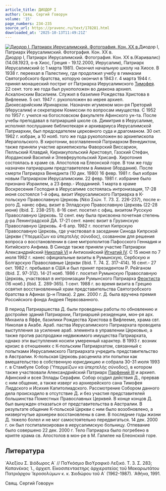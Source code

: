 ```yaml
---
article_title: ДИОДОР I
author: Свящ. Сергий Говорун
volume: '15'
page_numbers: 234-235
source_url: https://pravenc.ru/text/178281.html
downloaded_at: '2025-10-13T11:49:21Z'
---
```


[![Диодор I, Патриарх Иерусалимский. Фотография. Кон. ХХ в.](https://pravenc.ru/data/885/484/1234/i200.jpg "Кликните для увеличения картинки")](https://pravenc.ru/data/885/484/1234/i400.jpg)Диодор I, Патриарх Иерусалимский. Фотография. Кон. ХХ в.  
Диодор I, Патриарх Иерусалимский. Фотография. Кон. ХХ в.(Каривалис) (14.08.1923, о-в Хиос, Греция - 19.12.2000, Иерусалим), Патриарх Иерусалимский (c 1 марта 1981). Окончил начальную школу на Хиосе. В 1938 г. переехал в Палестину, где продолжил учебу в гимназии Святогробского братства, которую окончил в 1943 г. 4 марта 1944 г. принял монашеский постриг от Патриарха Иерусалимского [Тимофея](https://pravenc.ru/text/Тимофей.html). 22 сент. того же года был рукоположен во диакона архиеп. Аскалонским Василием. Служил в базилике Рождества Христова в Вифлееме. 5 окт. 1947 г. рукоположен во иерея архиеп. Диокесарийским Иринархом. Назначен игуменом мон-ря Преторий (Иерусалим) и секретарем Комиссии по вопросам имущества. С 1952 по 1957 г. учился на богословском факультете Афинского ун-та. После учебы преподавал в патриаршей школе св. Димитрия в Иерусалиме, исполнял послушание библиотекаря и архивариуса Иерусалимской Патриархии, был председателем церковного суда и драгоманом. 30 окт. 1962 г. избран, а 10 нояб. того же года рукоположен во архиепископа Иерапольского. В хиротонии, возглавленной Патриархом Венедиктом, также приняли участие архиепископы Фаворский Виссарион, Пелльский Клавдий, Кириакупольский Аристовул, Газский Стефан, Иорданский Василий и Элевферупольский Хрисанф. Хиротония состоялась в храме св. Апостолов на Елеонской горе. В том же году назначен патриаршим представителем в Аммане (Иордания). После смерти Патриарха Венедикта (10 дек. 1980) 16 февр. 1981 г. был избран новым Патриархом Иерусалимским. 22 февр. 1981 г. избрание было признано Израилем, а 23 февр.- Иорданией. 1 марта в храме Воскресения Господня в Иерусалиме состоялась интронизация, 17-28 июня состоялся 1-й офиц. визит Иерусалимского Патриарха в К-польскую Православную Церковь (Νέα Σιών. Τ. 73. Σ. 226-237), после к-рого Д. нанес офиц. визит в Элладскую Православную Церковь (22-28 июня) (Ibid. Σ. 238-251). 8-16 сент. посетил с офиц. визитом Русскую Православную Церковь. 12 сент. ему была присвоена почетная степень д-ра Ленинградской ДА. 17-21 сент. нанес визит в Грузинскую Православную Церковь. 4-6 апр. 1982 г. посетил Кипрскую Православную Церковь, где участвовал в заседании Синода Кипрской Церкви (῾Υπερμείζων κα ὑπερτελὴς σύνοδος), созванном для решения вопроса о восстановлении в сане митрополитов Пафосского Геннадия и Китийского Анфима. В Синоде также приняли участие Патриархи Александрийский [Николай VI](<https://pravenc.ru/text/Николай VI.html>) и Антиохийский [Игнатий IV](<https://pravenc.ru/text/Игнатий IV.html>). С 15 июня по 7 июля 1982 г. нанес официальные визиты в Румынскую, Сербскую и Болгарскую Православные Церкви (Ibid. Τ. 74. Σ. 317-414). 16 сент.- 27 окт. 1982 г. пребывал в США и был принят президентом Р. Рейганом (Ibid. Σ. 97-312). 14-21 нояб. 1986 г. посетил Румынскую Православную Церковь, участвовал в интронизации Румынского Патриарха [Феоктиста](https://pravenc.ru/text/Феоктиста.html) (16 нояб.) (Ibid. Σ. 289-365). 1 сент. 1988 г. во время визита в Грецию освятил восстановленный храм представительства Святогробского братства в Афинах (р-н Плака). 2 дек. 2000 г. Д. была вручена премия Российского фонда Андрея Первозванного.

В период Патриаршества Д. были проведены работы по обновлению и достройке зданий Патриархии, Патриаршей резиденции, мон-ря арх. Михаила в Яффе, базилики Рождества Христова в Вифлееме, храма свт. Николая в Акабе. Араб. паства Иерусалимского Патриархата проводила выступления за усиление араб. элемента в управлении Церковью, а также против распродажи недвижимого имущества Патриархата, однако эти выступления носили умеренный характер. В 1993 г. возник кризис в отношениях с К-польским Патриархатом, связанный с попытками Иерусалимского Патриархата учредить представительство в Австралии. К-польская Церковь расценила эти попытки как вмешательство в собственную юрисдикцию и собрала 30-31 июля 1993 г. в Стамбуле Собор (῾Υπερμείζων κα ὑπερτελὴς σύνοδος), в котором также участвовали Александрийский Патриарх [Парфений III](<https://pravenc.ru/text/Парфений III.html>) и архиеп. Афинский и всея Эллады Серафим. Собор осудил действия Д., прервав с ним общение, а также изверг из архиерейского сана Тимофея Лиддского и Исихия Капитолиадского. Рассмотрение Собором данного дела происходило в отсутствие Д. и без участия представителей большинства Поместных Православных Церквей. В конце концов Д. был вынужден отказаться от представительства в Австралии. В результате общение К-польской Церкви с ним было возобновлено, а низвергнутые архиереи восстановлены в сане. В последние годы жизни Д. тяжело болел и не мог самостоятельно передвигаться. 14 дек. 2000 г. он был госпитализирован в иерусалимскую больницу. Отпевание было совершено 22 дек. 2000 г. Тело Патриарха было погребено в крипте храма св. Апостолов в мон-ре в М. Галилее на Елеонской горе.

## Литература

᾿Αλεξίου Σ. Ϫιόδωρος Α´ // Παϒκόσμιο Βιοϒραφικὸ Λεξικό. Τ. 3. Σ. 283; Καπανέκας ᾿Ι., ἀρχιεπ. Εἰκοσιπενταετηρς ἀρχιερατείας τοῦ Μακαριωτάτου Πατριάρχου ᾿Ιεροσολύμων κ. κ. Ϫιοδώρου τοῦ Α´ (1962-1987). ᾿Αθήνα, 1991.

Свящ. Сергий Говорун
